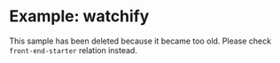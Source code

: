 # Example: watchify

This sample has been deleted because it became too old. Please check `front-end-starter` relation instead.
